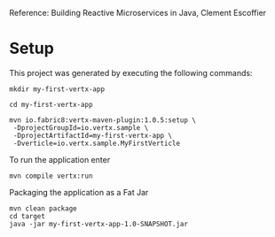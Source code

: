 Reference: Building Reactive Microservices in Java, Clement Escoffier 

# Setup 

This project was generated by executing the following commands:

    mkdir my-first-vertx-app
    
    cd my-first-vertx-app
    
    mvn io.fabric8:vertx-maven-plugin:1.0.5:setup \
     -DprojectGroupId=io.vertx.sample \
     -DprojectArtifactId=my-first-vertx-app \
     -Dverticle=io.vertx.sample.MyFirstVerticle

To run the application enter

    mvn compile vertx:run
    
Packaging the application as a Fat Jar

    mvn clean package
    cd target
    java -jar my-first-vertx-app-1.0-SNAPSHOT.jar